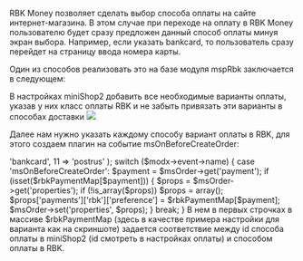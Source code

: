 RBK Money позволяет сделать выбор способа оплаты на сайте интернет-магазина. В этом случае при переходе на оплату в RBK Money пользователю будет сразу предложен данный способ оплаты минуя экран выбора. Например, если указать bankcard, то пользователь сразу перейдет на страницу ввода номера карты.

Один из способов реализовать это на базе модуля mspRbk заключается в следующем:

В настройках miniShop2 добавить все необходимые варианты оплаты, указав у них класс оплаты RBK и не забыть привязать эти варианты в способах доставки
[![](https://file.modx.pro/files/1/6/e/16e3bf3c8379b4aa79ba4c31bf29b722s.jpg)](https://file.modx.pro/files/1/6/e/16e3bf3c8379b4aa79ba4c31bf29b722.jpg)

Далее нам нужно указать каждому способу вариант оплаты в RBK, для этого создаем плагин на событие msOnBeforeCreateOrder:
   <?php
   $rbkPaymentMap = array(
       10 => 'bankcard',
       11 => 'postrus'
   );
   
   switch ($modx->event->name) {
       case 'msOnBeforeCreateOrder':
           $payment = $msOrder->get('payment');
           if (isset($rbkPaymentMap[$payment])) {
               $props = $msOrder->get('properties');
               if (!is_array($props))
                   $props = array();
               $props['payments']['rbk']['preference'] = $rbkPaymentMap[$payment];
               $msOrder->set('properties', $props);
           }
           break;
   }

В нем в первых строчках в массиве $rbkPaymentMap (здесь в качестве примера настройки для варианта как на скриншоте) задается соответствие между id способа оплаты в miniShop2 (id смотреть в настройках оплаты) и способом оплаты в RBK.